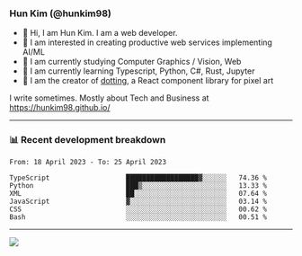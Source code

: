 ### Hun Kim (@hunkim98)

- 👋 Hi, I am Hun Kim. I am a web developer. 
- 🤔 I am interested in creating productive web services implementing AI/ML
- 🔭 I am currently studying Computer Graphics / Vision, Web 
- 🌱 I am currently learning Typescript, Python, C#, Rust, Jupyter
- 🎨 I am the creator of [dotting](hunkim98.github.io/dotting), a React component library for pixel art

I write sometimes. Mostly about Tech and Business at https://hunkim98.github.io/

---
### 📊 Recent development breakdown
<!--START_SECTION:waka-->

```text
From: 18 April 2023 - To: 25 April 2023

TypeScript                   ██████████████████▓░░░░░░   74.36 %
Python                       ███▒░░░░░░░░░░░░░░░░░░░░░   13.33 %
XML                          ██░░░░░░░░░░░░░░░░░░░░░░░   07.64 %
JavaScript                   ▓░░░░░░░░░░░░░░░░░░░░░░░░   03.14 %
CSS                          ░░░░░░░░░░░░░░░░░░░░░░░░░   00.62 %
Bash                         ░░░░░░░░░░░░░░░░░░░░░░░░░   00.51 %
```

<!--END_SECTION:waka-->
---

<!-- <div align='center'> -->
  <img align="center" src="https://github-readme-stats.vercel.app/api?username=hunkim98&theme=dark&show_icons=true"/>
<!-- </div> -->
<!--
**hunkim98/hunkim98** is a ✨ _special_ ✨ repository because its `README.md` (this file) appears on your GitHub profile.

Here are some ideas to get you started:

- 🔭 I’m currently working on ...
- 🌱 I’m currently learning ...
- 👯 I’m looking to collaborate on ...
- 🤔 I’m looking for help with ...
- 💬 Ask me about ...
- 📫 How to reach me: ...
- 😄 Pronouns: ...
- ⚡ Fun fact: ...
-->

